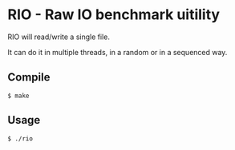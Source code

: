 # RIO - Raw IO benchmark uitility

RIO will read/write a single file.

It can do it in multiple threads, in a random or in a sequenced way.

## Compile

```shell
$ make
````

## Usage

```shell
$ ./rio
```
